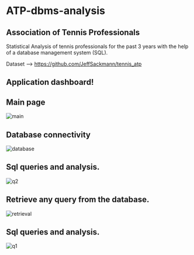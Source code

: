 # ATP-dbms-analysis
## Association of Tennis Professionals
Statistical Analysis of tennis professionals for the past 3 years with the help of a database management system (SQL).

Dataset --> https://github.com/JeffSackmann/tennis_atp

## Application dashboard!


## Main page
![main](https://user-images.githubusercontent.com/40026126/166816304-804ac3b6-fbaf-46e1-8695-512ea9c0641a.png)

## 

## Database connectivity
![database](https://user-images.githubusercontent.com/40026126/166816236-96eefb5a-f83f-4057-bf8e-5aa44b3d979e.png)

## 

## Sql queries and analysis.
![q2](https://user-images.githubusercontent.com/40026126/166816329-af31918f-98ed-4d63-8aad-c3e599290f2b.png)

## 

## Retrieve any query from the database.
![retrieval](https://user-images.githubusercontent.com/40026126/166816341-6c9819d0-3f2e-4635-8b56-e24408a26ae3.png)

## 

## Sql queries and analysis.
![q1](https://user-images.githubusercontent.com/40026126/166816351-f001a24d-7268-4b59-8f6d-b63b2e252ba4.png)

